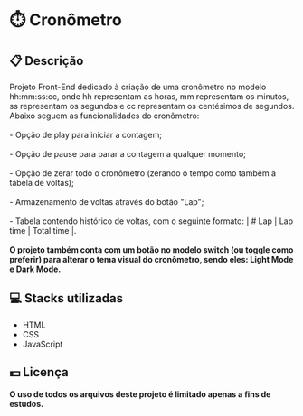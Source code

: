 <h1>⏱️ Cronômetro</h1>

<h2>📋 Descrição</h2>
<p>
  Projeto Front-End dedicado à criação de uma cronômetro no modelo hh:mm:ss:cc, onde hh representam as horas, mm representam os minutos, ss representam os segundos e   cc representam os centésimos de segundos. Abaixo seguem as
funcionalidades do cronômetro:
  <br>
  <br> - Opção de play para iniciar a contagem;
  <br>
  <br> - Opção de pause para parar a contagem a qualquer momento;
  <br>
  <br> - Opção de zerar todo o cronômetro (zerando o tempo como também a tabela de voltas);
  <br>
  <br> - Armazenamento de voltas através do botão "Lap";
  <br>
  <br> - Tabela contendo histórico de voltas, com o seguinte formato: | # Lap | Lap time | Total time |.
  <br>
  <br><b>O projeto também conta com um botão no modelo switch (ou toggle como preferir) para alterar o tema visual do cronômetro,
        sendo eles: Light Mode e Dark Mode.</b>
<p>


<h2> 💻 Stacks utilizadas</h2>
<ul>
  <li>HTML</li>
  <li>CSS</li>
  <li>JavaScript</li>
</ul>
 
<h2> 💵 Licença</h2>
<p><b>O uso de todos os arquivos deste projeto é limitado apenas a fins de estudos.<b></p>
